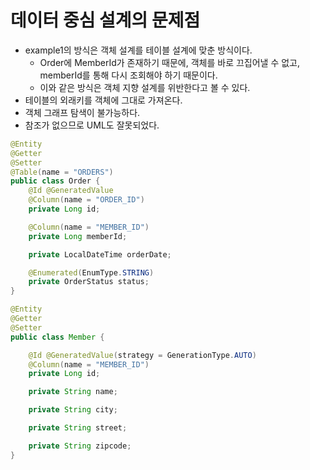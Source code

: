 
# 데이터 중심 설계의 문제점
* example1의 방식은 객체 설계를 테이블 설계에 맞춘 방식이다.
  * Order에 MemberId가 존재하기 때문에, 객체를 바로 끄집어낼 수 없고, memberId를 통해 다시 조회해야 하기 때문이다.
  * 이와 같은 방식은 객체 지향 설계를 위반한다고 볼 수 있다.
* 테이블의 외래키를 객체에 그대로 가져온다.
* 객체 그래프 탐색이 불가능하다.
* 참조가 없으므로 UML도 잘못되었다.

```java
@Entity
@Getter
@Setter
@Table(name = "ORDERS")
public class Order {
    @Id @GeneratedValue
    @Column(name = "ORDER_ID")
    private Long id;

    @Column(name = "MEMBER_ID")
    private Long memberId;

    private LocalDateTime orderDate;

    @Enumerated(EnumType.STRING)
    private OrderStatus status;
}

@Entity
@Getter
@Setter
public class Member {

    @Id @GeneratedValue(strategy = GenerationType.AUTO)
    @Column(name = "MEMBER_ID")
    private Long id;

    private String name;

    private String city;

    private String street;

    private String zipcode;
}

```
